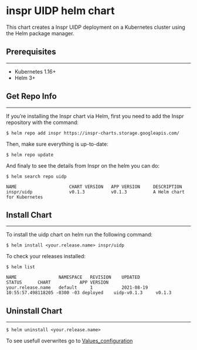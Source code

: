 # inspr UIDP helm chart

This chart creates a Inspr UIDP deployment on a Kubernetes cluster using the Helm package manager.

## Prerequisites
---
- Kubernetes 1.16+
- Helm 3+

## Get Repo Info
---
If you’re installing the Inspr chart via Helm, first you need to add the Inspr repository with the command:

```
$ helm repo add inspr https://inspr-charts.storage.googleapis.com/
```
Then, make sure everything is up-to-date:

```
$ helm repo update
```

And finaly to see the details from Inspr on the helm you can do:

```
$ helm search repo uidp

NAME                    CHART VERSION   APP VERSION     DESCRIPTION                                       
inspr/uidp              v0.1.3          v0.1.3          A Helm chart for Kubernetes 
```

## Install Chart
---

To install the uidp chart on helm run the following command:

```
$ helm install <your.release.name> inspr/uidp
```

To check your releases installed:

```
$ helm list

NAME                NAMESPACE   REVISION    UPDATED                                 STATUS      CHART           APP VERSION
your.release.name   default     1           2021-08-19 10:55:57.498118205 -0300 -03 deployed    uidp-v0.1.3     v0.1.3    
```

## Uninstall Chart
---

```
$ helm uninstall <your.release.name>
```

To see usefull overwrites go to [Values_configuration](../../docs/values_configuration.md)